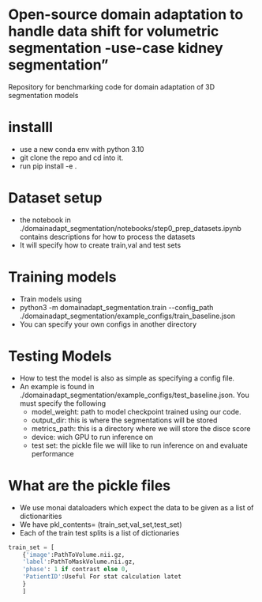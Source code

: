 # Open-source domain adaptation to handle data shift for volumetric segmentation -use-case kidney segmentation” 
Repository for benchmarking code for domain adaptation of 3D segmentation models 

# installl 
 - use a new conda env with python 3.10 
 - git clone the repo and cd into it. 
 - run pip install -e .
# Dataset setup 
 - the notebook in ./domainadapt_segmentation/notebooks/step0_prep_datasets.ipynb contains descriptions for how to process the datasets 
 - It will specify how to  create train,val and test sets 
# Training models 
- Train models using 
- python3 -m domainadapt_segmentation.train --config_path ./domainadapt_segmentation/example_configs/train_baseline.json 
- You can specify your own configs in another directory 

# Testing Models 
- How to test the model is also as simple as specifying a config file.
- An example is found in  ./domainadapt_segmentation/example_configs/test_baseline.json. You must specify the following 
    - model_weight: path to model checkpoint trained using our code. 
    - output_dir: this is where the segmentations will be stored
    - metrics_path: this is a directory where we will store the disce score
    - device: wich GPU to run inference on 
    - test set: the pickle file we will like to run inference on and evaluate performance 

# What are the pickle files 
-  We use monai dataloaders which expect the data to be given as a list of dictionarities 
- We have pkl_contents= (train_set,val_set,test_set)
- Each of the train test splits is a list of dictionaries 
```  python  
train_set = [
    {'image':PathToVolume.nii.gz,
    'label':PathToMaskVolume.nii.gz,
    'phase': 1 if contrast else 0,
    'PatientID':Useful For stat calculation latet 
    }
    ]
``` 